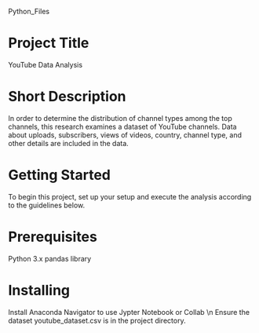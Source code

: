 Python_Files


# Project Title
YouTube Data Analysis


# Short Description
In order to determine the distribution of channel types among the top channels, this research examines a dataset of YouTube channels. Data about uploads, subscribers, views of videos, country, channel type, and other details are included in the data.



# Getting Started
To begin this project, set up your setup and execute the analysis according to the guidelines below.


# Prerequisites
Python 3.x
pandas library


# Installing

Install Anaconda Navigator to use Jypter Notebook or Collab \n
Ensure the dataset youtube_dataset.csv is in the project directory.


